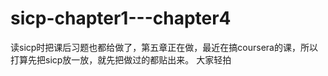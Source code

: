 sicp-chapter1---chapter4
========================
读sicp时把课后习题也都给做了，第五章正在做，最近在搞coursera的课，所以打算先把sicp放一放，就先把做过的都贴出来。
大家轻拍
